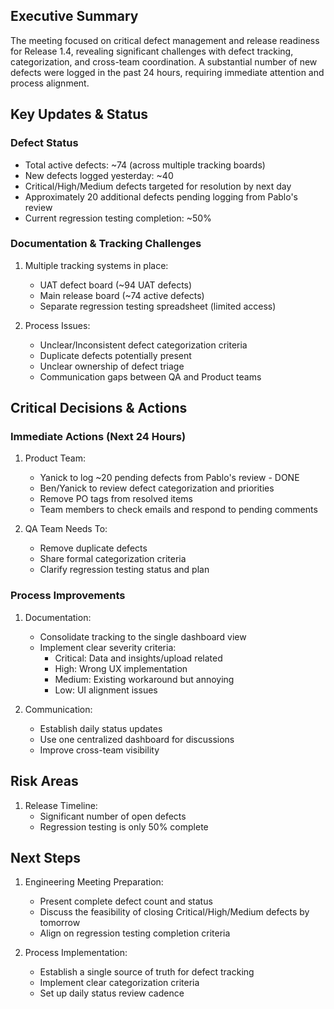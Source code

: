 ## Executive Summary
The meeting focused on critical defect management and release readiness for Release 1.4, revealing significant challenges with defect tracking, categorization, and cross-team coordination. A substantial number of new defects were logged in the past 24 hours, requiring immediate attention and process alignment.

## Key Updates & Status

### Defect Status
- Total active defects: ~74 (across multiple tracking boards)
- New defects logged yesterday: ~40
- Critical/High/Medium defects targeted for resolution by next day
- Approximately 20 additional defects pending logging from Pablo's review
- Current regression testing completion: ~50%

### Documentation & Tracking Challenges
1. Multiple tracking systems in place:
   - UAT defect board (~94 UAT defects)
   - Main release board (~74 active defects)
   - Separate regression testing spreadsheet (limited access)

2. Process Issues:
   - Unclear/Inconsistent defect categorization criteria
   - Duplicate defects potentially present
   - Unclear ownership of defect triage
   - Communication gaps between QA and Product teams

## Critical Decisions & Actions

### Immediate Actions (Next 24 Hours)
1. Product Team:
   - Yanick to log ~20 pending defects from Pablo's review - DONE
   - Ben/Yanick to review defect categorization and priorities
   - Remove PO tags from resolved items
   - Team members to check emails and respond to pending comments

2. QA Team Needs To:
   - Remove duplicate defects
   - Share formal categorization criteria
   - Clarify regression testing status and plan

### Process Improvements
1. Documentation:
   - Consolidate tracking to the single dashboard view
   - Implement clear severity criteria:
     - Critical: Data and insights/upload related
     - High: Wrong UX implementation
     - Medium: Existing workaround but annoying
     - Low: UI alignment issues

2. Communication:
   - Establish daily status updates
   - Use one centralized dashboard for discussions
   - Improve cross-team visibility

## Risk Areas

1. Release Timeline:
   - Significant number of open defects
   - Regression testing is only 50% complete

## Next Steps

1. Engineering Meeting Preparation:
   - Present complete defect count and status
   - Discuss the feasibility of closing Critical/High/Medium defects by tomorrow
   - Align on regression testing completion criteria

2. Process Implementation:
   - Establish a single source of truth for defect tracking
   - Implement clear categorization criteria
   - Set up daily status review cadence